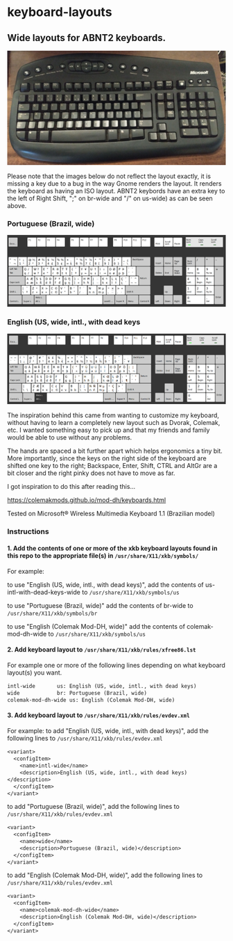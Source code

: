 # keyboard-layouts

## Wide layouts for ABNT2 keyboards.

![Portuguese (Brazil, wide)](https://raw.githubusercontent.com/globalviking/keyboard-layouts/master/images/physical-keyboard.jpg)

Please note that the images below do not reflect the layout exactly, it is missing a key due to a bug in the way Gnome renders the layout. It renders the keyboard as having an ISO layout. ABNT2 keybords have an extra key to the left of Right Shift, ";" on br-wide and "/" on us-wide) as can be seen above.

### Portuguese (Brazil, wide)
![Portuguese (Brazil, wide)](https://raw.githubusercontent.com/globalviking/keyboard-layouts/master/images/br-wide.png)

### English (US, wide, intl., with dead keys
![English (US, wide, intl., with dead keys)](https://raw.githubusercontent.com/globalviking/keyboard-layouts/master/images/us-intl-wide.png)

The inspiration behind this came from wanting to customize my keyboard, without having to learn a completely new layout such as Dvorak, Colemak, etc. I wanted something easy to pick up and that my friends and family would be able to use without any problems.

The hands are spaced a bit further apart which helps ergonomics a tiny bit. More importantly, since the keys on the right side of the keyboard are shifted one key to the right; Backspace, Enter, Shift, CTRL and AltGr are a bit closer and the right pinky does not have to move as far.

I got inspiration to do this after reading this...

https://colemakmods.github.io/mod-dh/keyboards.html

Tested on Microsoft® Wireless Multimedia Keyboard 1.1 (Brazilian model)

### Instructions

#### 1. Add the contents of one or more of the xkb keyboard layouts found in this repo to the appropriate file(s) in `/usr/share/X11/xkb/symbols/`

For example:

to use "English (US, wide, intl., with dead keys)", add the contents of us-intl-with-dead-keys-wide to `/usr/share/X11/xkb/symbols/us`

to use "Portuguese (Brazil, wide)" add the contents of br-wide to `/usr/share/X11/xkb/symbols/br`

to use "English (Colemak Mod-DH, wide)" add the contents of colemak-mod-dh-wide to `/usr/share/X11/xkb/symbols/us`

#### 2. Add keyboard layout to `/usr/share/X11/xkb/rules/xfree86.lst`

For example one or more of the following lines depending on what keyboard layout(s) you want.

```
intl-wide       us: English (US, wide, intl., with dead keys)
wide            br: Portuguese (Brazil, wide)
colemak-mod-dh-wide us: English (Colemak Mod-DH, wide)
```

#### 3. Add keyboard layout to `/usr/share/X11/xkb/rules/evdev.xml`

For example:
to add "English (US, wide, intl., with dead keys)", add the following lines to `/usr/share/X11/xkb/rules/evdev.xml`

```
<variant>
  <configItem>
    <name>intl-wide</name>
    <description>English (US, wide, intl., with dead keys)</description>
  </configItem>
</variant>
```

to add "Portuguese (Brazil, wide)", add the following lines to `/usr/share/X11/xkb/rules/evdev.xml`

```
<variant>
  <configItem>
    <name>wide</name>
    <description>Portuguese (Brazil, wide)</description>
  </configItem>
</variant>
```

to add "English (Colemak Mod-DH, wide)", add the following lines to `/usr/share/X11/xkb/rules/evdev.xml`

```
<variant>
  <configItem>
    <name>colemak-mod-dh-wide</name>
    <description>English (Colemak Mod-DH, wide)</description>
  </configItem>
</variant>
```
